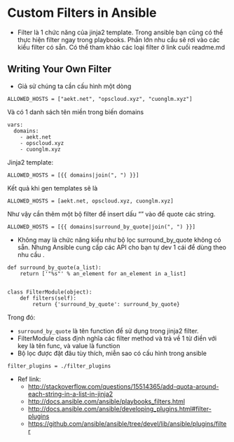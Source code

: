 Custom Filters in Ansible
=========================

- Filter là 1 chức năng của jinja2 template. Trong ansible bạn cũng có thể thực hiện filter ngay trong playbooks. Phần lớn nhu cầu sẽ rơi vào các kiểu filter có sẵn. Có thể tham khảo các loại filter ở link cuối readme.md

Writing Your Own Filter
-----------------------

- Giả sử chúng ta cần cấu hình một dòng
```
ALLOWED_HOSTS = ["aekt.net", "opscloud.xyz", "cuonglm.xyz"]
```
Và có 1 danh sách tên miền trong biến domains
```
vars:
  domains:
    - aekt.net
    - opscloud.xyz
    - cuonglm.xyz
```
Jinja2 template:
```
ALLOWED_HOSTS = [{{ domains|join(", ") }}]
```
Kết quả khi gen templates sẽ là
```
ALLOWED_HOSTS = [aekt.net, opscloud.xyz, cuonglm.xyz]
```
Như vậy cần thêm một bộ filter để insert dấu “” vào để quote các string.
```
ALLOWED_HOSTS = [{{ domains|surround_by_quote|join(", ") }}]
```

- Không may là chức năng kiểu như bộ lọc surround_by_quote không có sẵn. Nhưng Ansible cung cấp các API cho bạn tự dev 1 cái để dùng theo nhu cầu
.

```
def surround_by_quote(a_list):
    return ['"%s"' % an_element for an_element in a_list]


class FilterModule(object):
    def filters(self):
        return {'surround_by_quote': surround_by_quote}
```

Trong đó:
- `surround_by_quote` là tên function để sử dụng trong jinja2 filter.
- FilterModule class định nghĩa các filter method và trả về 1 từ điền với key là tên func, và value là function
- Bộ lọc được đặt đâu tùy thích, miễn sao có cấu hình trong ansible
```
filter_plugins = ./filter_plugins
```


- Ref link:
  +  http://stackoverflow.com/questions/15514365/add-quota-around-each-string-in-a-list-in-jinja2
  + http://docs.ansible.com/ansible/playbooks_filters.html
  + http://docs.ansible.com/ansible/developing_plugins.html#filter-plugins
  + https://github.com/ansible/ansible/tree/devel/lib/ansible/plugins/filter
